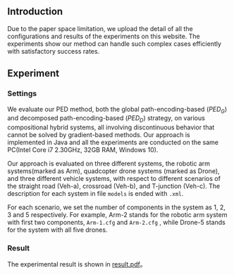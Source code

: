 ## Introduction

Due to the paper space limitation,  we upload the detail of all the configurations and results of the experiments on this website. The experiments show our method can handle such complex cases efficiently with satisfactory success rates.

## Experiment

### Settings

We evaluate our PED method, both the global path-encoding-based ($PED_G$) and decomposed path-encoding-based ($PED_D$) strategy, on various compositional hybrid systems, all involving discontinuous behavior that cannot be solved by gradient-based methods. Our approach is implemented in Java and all the experiments are conducted on the same PC(Intel Core i7 2.30GHz, 32GB RAM, Windows 10).

Our approach is evaluated on three different systems, the robotic arm systems(marked as Arm), quadcopter drone systems (marked as Drone), and three different vehicle systems, with respect to different scenarios of the straight road (Veh-a), crossroad (Veh-b), and T-junction (Veh-c). The description for each system in file ```models``` is ended with ```.xml```.

For each scenario, we set the number of components in the system as $1$, $2$, $3$ and $5$ respectively. For example, Arm-2 stands for the robotic arm system with first two components, ```Arm-1.cfg``` and ```Arm-2.cfg``` , while Drone-5 stands for the system with all five drones.

### Result

The experimental result is shown in [result.pdf](https://github.com/PED2022/Expeiment/blob/main/result.pdf)。

